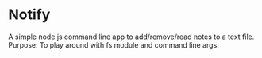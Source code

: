 # Notify
A simple node.js command line app to add/remove/read notes to a text file. Purpose: To play around with fs module and command line args.
